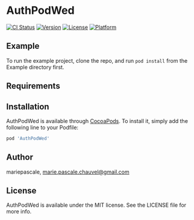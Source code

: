 # AuthPodWed

[![CI Status](https://img.shields.io/travis/mariepascale/AuthPodWed.svg?style=flat)](https://travis-ci.org/mariepascale/AuthPodWed)
[![Version](https://img.shields.io/cocoapods/v/AuthPodWed.svg?style=flat)](https://cocoapods.org/pods/AuthPodWed)
[![License](https://img.shields.io/cocoapods/l/AuthPodWed.svg?style=flat)](https://cocoapods.org/pods/AuthPodWed)
[![Platform](https://img.shields.io/cocoapods/p/AuthPodWed.svg?style=flat)](https://cocoapods.org/pods/AuthPodWed)

## Example

To run the example project, clone the repo, and run `pod install` from the Example directory first.

## Requirements

## Installation

AuthPodWed is available through [CocoaPods](https://cocoapods.org). To install
it, simply add the following line to your Podfile:

```ruby
pod 'AuthPodWed'
```

## Author

mariepascale, marie.pascale.chauvel@gmail.com

## License

AuthPodWed is available under the MIT license. See the LICENSE file for more info.
